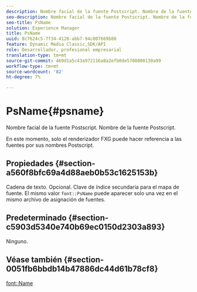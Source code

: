 ```yaml
---
description: Nombre facial de la fuente Postscript. Nombre de la fuente Postscript.
seo-description: Nombre facial de la fuente Postscript. Nombre de la fuente Postscript.
seo-title: PsName
solution: Experience Manager
title: PsName
uuid: 8c7624c5-7f34-4128-abb7-94c007669b80
feature: Dynamic Media Classic,SDK/API
role: Desarrollador, profesional empresarial
translation-type: tm+mt
source-git-commit: 469d1a5c43a972116a8a2efb0de5708800130a99
workflow-type: tm+mt
source-wordcount: '82'
ht-degree: 7%

---
```



# PsName{#psname}

Nombre facial de la fuente Postscript. Nombre de la fuente Postscript.

En este momento, solo el renderizador FXG puede hacer referencia a las fuentes por sus nombres Postscript.

## Propiedades {#section-a560f8bfc69a4d88aeb0b53c1625153b}

Cadena de texto. Opcional. Clave de índice secundaria para el mapa de fuente. El mismo valor `font::PsName` puede aparecer solo una vez en el mismo archivo de asignación de fuentes.

## Predeterminado {#section-c5903d5340e740b69ec0150d2303a893}

Ninguno.

## Véase también {#section-0051fb6bbdb14b47886dc44d61b78cf8}

[font::Name](/help/aem-is-ir-api/is-api/image-catalog/image-serving-api-ref/c-image-catalog-reference/c-font-map-reference/r-name-font.md)
